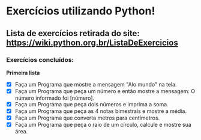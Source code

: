 # Exercícios utilizando Python!
 ## Lista de exercícios retirada do site: https://wiki.python.org.br/ListaDeExercicios
 ### Exercícios concluídos:
 **Primeira lista**
 - [x] Faça um Programa que mostre a mensagem "Alo mundo" na tela.
 - [x] Faça um Programa que peça um número e então mostre a mensagem: O número informado foi [número].
 - [x] Faça um Programa que peça dois números e imprima a soma.
 - [x] Faça um Programa que peça as 4 notas bimestrais e mostre a média.
 - [x] Faça um Programa que converta metros para centímetros.
 - [x] Faça um Programa que peça o raio de um círculo, calcule e mostre sua área.

